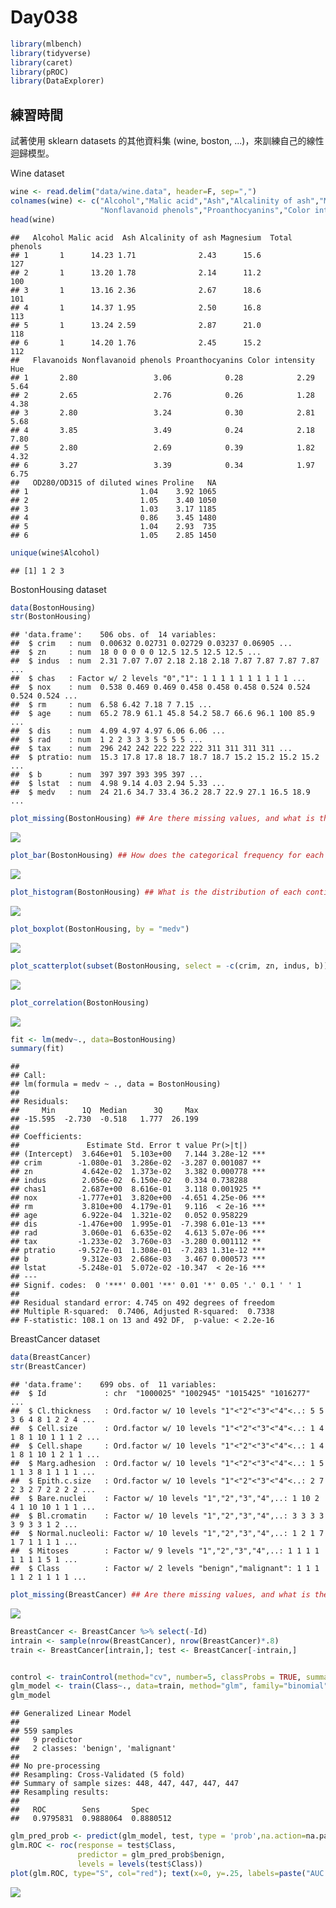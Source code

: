 Day038
================

``` r
library(mlbench)
library(tidyverse)
library(caret)
library(pROC)
library(DataExplorer)
```

練習時間
--------

試著使用 sklearn datasets 的其他資料集 (wine, boston, ...)，來訓練自己的線性迴歸模型。

Wine dataset

``` r
wine <- read.delim("data/wine.data", header=F, sep=",")
colnames(wine) <- c("Alcohol","Malic acid","Ash","Alcalinity of ash","Magnesium"," Total phenols","Flavanoids",
                    "Nonflavanoid phenols","Proanthocyanins","Color intensity","Hue","OD280/OD315 of diluted wines","Proline")
head(wine)
```

    ##   Alcohol Malic acid  Ash Alcalinity of ash Magnesium  Total phenols
    ## 1       1      14.23 1.71              2.43      15.6            127
    ## 2       1      13.20 1.78              2.14      11.2            100
    ## 3       1      13.16 2.36              2.67      18.6            101
    ## 4       1      14.37 1.95              2.50      16.8            113
    ## 5       1      13.24 2.59              2.87      21.0            118
    ## 6       1      14.20 1.76              2.45      15.2            112
    ##   Flavanoids Nonflavanoid phenols Proanthocyanins Color intensity  Hue
    ## 1       2.80                 3.06            0.28            2.29 5.64
    ## 2       2.65                 2.76            0.26            1.28 4.38
    ## 3       2.80                 3.24            0.30            2.81 5.68
    ## 4       3.85                 3.49            0.24            2.18 7.80
    ## 5       2.80                 2.69            0.39            1.82 4.32
    ## 6       3.27                 3.39            0.34            1.97 6.75
    ##   OD280/OD315 of diluted wines Proline   NA
    ## 1                         1.04    3.92 1065
    ## 2                         1.05    3.40 1050
    ## 3                         1.03    3.17 1185
    ## 4                         0.86    3.45 1480
    ## 5                         1.04    2.93  735
    ## 6                         1.05    2.85 1450

``` r
unique(wine$Alcohol)
```

    ## [1] 1 2 3

BostonHousing dataset

``` r
data(BostonHousing)
str(BostonHousing)
```

    ## 'data.frame':    506 obs. of  14 variables:
    ##  $ crim   : num  0.00632 0.02731 0.02729 0.03237 0.06905 ...
    ##  $ zn     : num  18 0 0 0 0 0 12.5 12.5 12.5 12.5 ...
    ##  $ indus  : num  2.31 7.07 7.07 2.18 2.18 2.18 7.87 7.87 7.87 7.87 ...
    ##  $ chas   : Factor w/ 2 levels "0","1": 1 1 1 1 1 1 1 1 1 1 ...
    ##  $ nox    : num  0.538 0.469 0.469 0.458 0.458 0.458 0.524 0.524 0.524 0.524 ...
    ##  $ rm     : num  6.58 6.42 7.18 7 7.15 ...
    ##  $ age    : num  65.2 78.9 61.1 45.8 54.2 58.7 66.6 96.1 100 85.9 ...
    ##  $ dis    : num  4.09 4.97 4.97 6.06 6.06 ...
    ##  $ rad    : num  1 2 2 3 3 3 5 5 5 5 ...
    ##  $ tax    : num  296 242 242 222 222 222 311 311 311 311 ...
    ##  $ ptratio: num  15.3 17.8 17.8 18.7 18.7 18.7 15.2 15.2 15.2 15.2 ...
    ##  $ b      : num  397 397 393 395 397 ...
    ##  $ lstat  : num  4.98 9.14 4.03 2.94 5.33 ...
    ##  $ medv   : num  24 21.6 34.7 33.4 36.2 28.7 22.9 27.1 16.5 18.9 ...

``` r
plot_missing(BostonHousing) ## Are there missing values, and what is the missing data profile?
```

![](Day038_files/figure-markdown_github/unnamed-chunk-5-1.png)

``` r
plot_bar(BostonHousing) ## How does the categorical frequency for each discrete variable look like?
```

![](Day038_files/figure-markdown_github/unnamed-chunk-5-2.png)

``` r
plot_histogram(BostonHousing) ## What is the distribution of each continuous variable?
```

![](Day038_files/figure-markdown_github/unnamed-chunk-5-3.png)

``` r
plot_boxplot(BostonHousing, by = "medv") 
```

![](Day038_files/figure-markdown_github/unnamed-chunk-6-1.png)

``` r
plot_scatterplot(subset(BostonHousing, select = -c(crim, zn, indus, b)), by = "medv", geom_point_args = list(size=.5))
```

![](Day038_files/figure-markdown_github/unnamed-chunk-7-1.png)

``` r
plot_correlation(BostonHousing)
```

![](Day038_files/figure-markdown_github/unnamed-chunk-8-1.png)

``` r
fit <- lm(medv~., data=BostonHousing)
summary(fit)
```

    ## 
    ## Call:
    ## lm(formula = medv ~ ., data = BostonHousing)
    ## 
    ## Residuals:
    ##     Min      1Q  Median      3Q     Max 
    ## -15.595  -2.730  -0.518   1.777  26.199 
    ## 
    ## Coefficients:
    ##               Estimate Std. Error t value Pr(>|t|)    
    ## (Intercept)  3.646e+01  5.103e+00   7.144 3.28e-12 ***
    ## crim        -1.080e-01  3.286e-02  -3.287 0.001087 ** 
    ## zn           4.642e-02  1.373e-02   3.382 0.000778 ***
    ## indus        2.056e-02  6.150e-02   0.334 0.738288    
    ## chas1        2.687e+00  8.616e-01   3.118 0.001925 ** 
    ## nox         -1.777e+01  3.820e+00  -4.651 4.25e-06 ***
    ## rm           3.810e+00  4.179e-01   9.116  < 2e-16 ***
    ## age          6.922e-04  1.321e-02   0.052 0.958229    
    ## dis         -1.476e+00  1.995e-01  -7.398 6.01e-13 ***
    ## rad          3.060e-01  6.635e-02   4.613 5.07e-06 ***
    ## tax         -1.233e-02  3.760e-03  -3.280 0.001112 ** 
    ## ptratio     -9.527e-01  1.308e-01  -7.283 1.31e-12 ***
    ## b            9.312e-03  2.686e-03   3.467 0.000573 ***
    ## lstat       -5.248e-01  5.072e-02 -10.347  < 2e-16 ***
    ## ---
    ## Signif. codes:  0 '***' 0.001 '**' 0.01 '*' 0.05 '.' 0.1 ' ' 1
    ## 
    ## Residual standard error: 4.745 on 492 degrees of freedom
    ## Multiple R-squared:  0.7406, Adjusted R-squared:  0.7338 
    ## F-statistic: 108.1 on 13 and 492 DF,  p-value: < 2.2e-16

BreastCancer dataset

``` r
data(BreastCancer)
str(BreastCancer)
```

    ## 'data.frame':    699 obs. of  11 variables:
    ##  $ Id             : chr  "1000025" "1002945" "1015425" "1016277" ...
    ##  $ Cl.thickness   : Ord.factor w/ 10 levels "1"<"2"<"3"<"4"<..: 5 5 3 6 4 8 1 2 2 4 ...
    ##  $ Cell.size      : Ord.factor w/ 10 levels "1"<"2"<"3"<"4"<..: 1 4 1 8 1 10 1 1 1 2 ...
    ##  $ Cell.shape     : Ord.factor w/ 10 levels "1"<"2"<"3"<"4"<..: 1 4 1 8 1 10 1 2 1 1 ...
    ##  $ Marg.adhesion  : Ord.factor w/ 10 levels "1"<"2"<"3"<"4"<..: 1 5 1 1 3 8 1 1 1 1 ...
    ##  $ Epith.c.size   : Ord.factor w/ 10 levels "1"<"2"<"3"<"4"<..: 2 7 2 3 2 7 2 2 2 2 ...
    ##  $ Bare.nuclei    : Factor w/ 10 levels "1","2","3","4",..: 1 10 2 4 1 10 10 1 1 1 ...
    ##  $ Bl.cromatin    : Factor w/ 10 levels "1","2","3","4",..: 3 3 3 3 3 9 3 3 1 2 ...
    ##  $ Normal.nucleoli: Factor w/ 10 levels "1","2","3","4",..: 1 2 1 7 1 7 1 1 1 1 ...
    ##  $ Mitoses        : Factor w/ 9 levels "1","2","3","4",..: 1 1 1 1 1 1 1 1 5 1 ...
    ##  $ Class          : Factor w/ 2 levels "benign","malignant": 1 1 1 1 1 2 1 1 1 1 ...

``` r
plot_missing(BreastCancer) ## Are there missing values, and what is the missing data profile?
```

![](Day038_files/figure-markdown_github/unnamed-chunk-11-1.png)

``` r
BreastCancer <- BreastCancer %>% select(-Id)
intrain <- sample(nrow(BreastCancer), nrow(BreastCancer)*.8)
train <- BreastCancer[intrain,]; test <- BreastCancer[-intrain,]


control <- trainControl(method="cv", number=5, classProbs = TRUE, summaryFunction=twoClassSummary)
glm_model <- train(Class~., data=train, method="glm", family="binomial", metric="ROC", trControl=control, na.action=na.pass)
glm_model
```

    ## Generalized Linear Model 
    ## 
    ## 559 samples
    ##   9 predictor
    ##   2 classes: 'benign', 'malignant' 
    ## 
    ## No pre-processing
    ## Resampling: Cross-Validated (5 fold) 
    ## Summary of sample sizes: 448, 447, 447, 447, 447 
    ## Resampling results:
    ## 
    ##   ROC        Sens       Spec     
    ##   0.9795831  0.9888064  0.8880512

``` r
glm_pred_prob <- predict(glm_model, test, type = 'prob',na.action=na.pass)
glm.ROC <- roc(response = test$Class,
               predictor = glm_pred_prob$benign,
               levels = levels(test$Class))
plot(glm.ROC, type="S", col="red"); text(x=0, y=.25, labels=paste("AUC =", round(glm.ROC$auc, 4)))
```

![](Day038_files/figure-markdown_github/unnamed-chunk-12-1.png)

